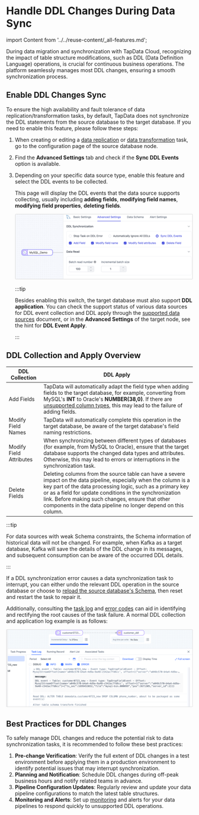 # Handle DDL Changes During Data Sync
import Content from '../../reuse-content/_all-features.md';

<Content />

During data migration and synchronization with TapData Cloud, recognizing the impact of table structure modifications, such as DDL (Data Definition Language) operations, is crucial for continuous business operations. The platform seamlessly manages most DDL changes, ensuring a smooth synchronization process.

## Enable DDL Changes Sync

To ensure the high availability and fault tolerance of data replication/transformation tasks, by default, TapData does not synchronize the DDL statements from the source database to the target database. If you need to enable this feature, please follow these steps:

1. When creating or editing a [data replication](../../user-guide/copy-data/create-task.md) or [data transformation](../../user-guide/data-development/create-task.md) task, go to the configuration page of the source database node.

2. Find the **Advanced Settings** tab and check if the **Sync DDL Events** option is available.

3. Depending on your specific data source type, enable this feature and select the DDL events to be collected.

   This page will display the DDL events that the data source supports collecting, usually including **adding fields**, **modifying field names**, **modifying field properties**, **deleting fields**.

   ![DDL Event Collection](../../images/ddl_collection.png)

   :::tip

   Besides enabling this switch, the target database must also support **DDL** **application**. You can check the support status of various data sources for DDL event collection and DDL apply through the [supported data sources](../../connectors/supported-data-sources.md) document, or in the **Advanced Settings** of the target node, see the hint for **DDL Event Apply**.

   :::

## DDL Collection and Apply Overview

| DDL Collection          | DDL Apply                                                    |
| ----------------------- | ------------------------------------------------------------ |
| Add Fields              | TapData will automatically adapt the field type when adding fields to the target database, for example, converting from MySQL's **INT** to Oracle's **NUMBER(38,0)**. If there are [unsupported column types](../../user-guide/no-supported-data-type.md), this may lead to the failure of adding fields. |
| Modify Field Names      | TapData will automatically complete this operation in the target database, be aware of the target database's field naming restrictions. |
| Modify Field Attributes | When synchronizing between different types of databases (for example, from MySQL to Oracle), ensure that the target database supports the changed data types and attributes. Otherwise, this may lead to errors or interruptions in the synchronization task. |
| Delete Fields           | Deleting columns from the source table can have a severe impact on the data pipeline, especially when the column is a key part of the data processing logic, such as a primary key or as a field for update conditions in the synchronization link. Before making such changes, ensure that other components in the data pipeline no longer depend on this column. |

:::tip

For data sources with weak Schema constraints, the Schema information of historical data will not be changed. For example, when Kafka as a target database, Kafka will save the details of the DDL change in its messages, and subsequent consumption can be aware of the occurred DDL details.

:::



If a DDL synchronization error causes a data synchronization task to interrupt, you can either undo the relevant DDL operation in the source database or choose to [reload the source database's Schema](../../connectors/manage-connection.md), then reset and restart the task to repair it.

Additionally, consulting the [task log](../../user-guide/copy-data/monitor-task.md) and [error codes](../../user-guide/error-code-solution.md) can aid in identifying and rectifying the root causes of the task failure. A normal DDL collection and application log example is as follows:

![DDL Log Information](../../images/ddl_apply_logs.png)

## Best Practices for DDL Changes

To safely manage DDL changes and reduce the potential risk to data synchronization tasks, it is recommended to follow these best practices:

1. **Pre-change Verification**: Verify the full extent of DDL changes in a test environment before applying them in a production environment to identify potential issues that may interrupt synchronization.
2. **Planning and Notification**: Schedule DDL changes during off-peak business hours and notify related teams in advance.
3. **Pipeline Configuration Updates**: Regularly review and update your data pipeline configurations to match the latest table structures.
4. **Monitoring and Alerts**: Set up [monitoring](../../user-guide/copy-data/monitor-task.md) and alerts for your data pipelines to respond quickly to unsupported DDL operations.
